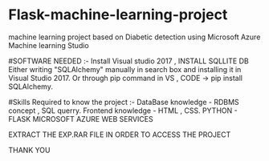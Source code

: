 # Flask-machine-learning-project
machine learning project
based on Diabetic detection using Microsoft Azure Machine learning Studio

#SOFTWARE NEEDED :- 
Install Visual studio 2017 ,
INSTALL SQLLITE DB 
Either writing "SQLAlchemy" manually in search box and installing it in Visual Studio 2017.
Or through pip command in VS , CODE -> pip install SQLAlchemy.

#Skills Required to know the project :-
DataBase knowledge - RDBMS concept , SQL querry.
Frontend knowledge - HTML , CSS.
PYTHON - FLASK
MICROSOFT AZURE WEB SERVICES


EXTRACT THE EXP.RAR FILE IN ORDER TO ACCESS THE PROJECT 



THANK YOU 
